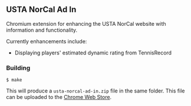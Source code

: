 ## USTA NorCal Ad In
Chromium extension for enhancing the USTA NorCal website with information and functionality.

Currently enhancements include:
- Displaying players' estimated dynamic rating from TennisRecord

### Building

```
$ make
```

This will produce a `usta-norcal-ad-in.zip` file in the same folder.  This file can be uploaded to the [Chrome Web Store](https://chrome.google.com/webstore/devconsole).
